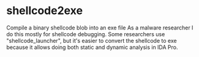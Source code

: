 # shellcode2exe

Compile a binary shellcode blob into an exe file
As a malware researcher I do this mostly for shellcode debugging. 
Some researchers use "shellcode_launcher", but it's easier to convert the shellcode to exe because
it allows doing both static and dynamic analysis in IDA Pro.
